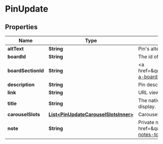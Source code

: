

# PinUpdate

## Properties

Name | Type | Description | Notes
------------ | ------------- | ------------- | -------------
**altText** | **String** | Pin&#39;s alternative text. |  [optional]
**boardId** | **String** | The id of the board to move the Pin onto. |  [optional]
**boardSectionId** | **String** | &lt;a href&#x3D;\&quot;https://help.pinterest.com/en/article/create-a-board-section\&quot;&gt;Board section&lt;/a&gt; ID. |  [optional]
**description** | **String** | Pin description - 800 characters maximum. |  [optional]
**link** | **String** | URL viewer is taken to when they click pin. |  [optional]
**title** | **String** | The native pin title that creators explicitly prefer to display. |  [optional]
**carouselSlots** | [**List&lt;PinUpdateCarouselSlotsInner&gt;**](PinUpdateCarouselSlotsInner.md) | Carousel Pin slots data. |  [optional]
**note** | **String** | Private note for this Pin. &lt;a href&#x3D;\&quot;https://help.pinterest.com/en/article/add-notes-to-your-pins\&quot;&gt;Learn more&lt;/a&gt;. |  [optional]




